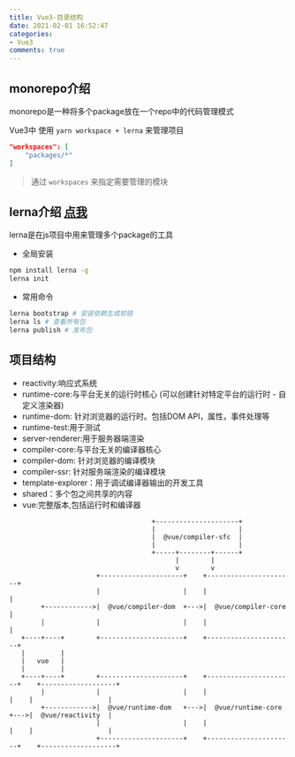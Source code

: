 ```yaml
---
title: Vue3-目录结构
date: 2021-02-01 16:52:47
categories:
- Vue3
comments: true
---
```


## monorepo介绍

monorepo是一种将多个package放在一个repo中的代码管理模式

Vue3中 使用 ```yarn workspace + lerna``` 来管理项目

```json
"workspaces": [
    "packages/*"
]
```

> 通过 ```workspaces``` 来指定需要管理的模块



## lerna介绍 [点我](https://lernajs.bootcss.com/)

lerna是在js项目中用来管理多个package的工具

+ 全局安装

```sh
npm install lerna -g
lerna init
```

+ 常用命令

```sh
lerna bootstrap # 安装依赖生成软链
lerna ls # 查看所有包
lerna publish # 发布包
```



## 项目结构

+ reactivity:响应式系统
+ runtime-core:与平台无关的运行时核心 (可以创建针对特定平台的运行时 - 自定义渲染器)
+ runtime-dom: 针对浏览器的运行时。包括DOM API，属性，事件处理等
+ runtime-test:用于测试
+ server-renderer:用于服务器端渲染
+ compiler-core:与平台无关的编译器核心
+ compiler-dom: 针对浏览器的编译模块
+ compiler-ssr: 针对服务端渲染的编译模块
+ template-explorer：用于调试编译器输出的开发工具
+ shared：多个包之间共享的内容
+ vue:完整版本,包括运行时和编译器

```
                                    +---------------------+
                                    |                     |
                                    |  @vue/compiler-sfc  |
                                    |                     |
                                    +-----+--------+------+
                                          |        |
                                          v        v
                      +---------------------+    +----------------------+
                      |                     |    |                      |
        +------------>|  @vue/compiler-dom  +--->|  @vue/compiler-core  |
        |             |                     |    |                      |
   +----+----+        +---------------------+    +----------------------+
   |         |
   |   vue   |
   |         |
   +----+----+        +---------------------+    +----------------------+    +-------------------+
        |             |                     |    |                      |    |                   |
        +------------>|  @vue/runtime-dom   +--->|  @vue/runtime-core   +--->|  @vue/reactivity  |
                      |                     |    |                      |    |                   |
                      +---------------------+    +----------------------+    +-------------------+
```

